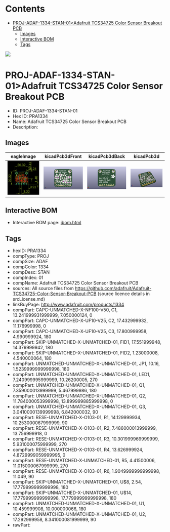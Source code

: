 



Contents
========

* [PROJ-ADAF-1334-STAN-01>Adafruit TCS34725 Color Sensor Breakout PCB](#proj-adaf-1334-stan-01adafruit-tcs34725-color-sensor-breakout-pcb)
	* [Images](#images)
	* [Interactive BOM](#interactive-bom)
	* [Tags](#tags)
  
![][im]
# PROJ-ADAF-1334-STAN-01>Adafruit TCS34725 Color Sensor Breakout PCB

- ID: PROJ-ADAF-1334-STAN-01
- Hex ID: PRA1334
- Name: Adafruit TCS34725 Color Sensor Breakout PCB
- Description: 

## Images
  
  

|eagleImage|kicadPcb3dFront|kicadPcb3dBack|kicadPcb3d|
| :---: | :---: | :---: | :---: |
|[![eagleImage](eagleImage_140.png)](eagleImage_600.png)|[![kicadPcb3dFront](kicadPcb3dFront_140.png)](kicadPcb3dFront_600.png)|[![kicadPcb3dBack](kicadPcb3dBack_140.png)](kicadPcb3dBack_600.png)|[![kicadPcb3d](kicadPcb3d_140.png)](kicadPcb3d_600.png)|

## Interactive BOM

- Interactive BOM page: [ibom.html](kicad/bom/ibom.html)

## Tags

- hexID: PRA1334
- oompType: PROJ
- oompSize: ADAF
- oompColor: 1334
- oompDesc: STAN
- oompIndex: 01
- oompName: Adafruit TCS34725 Color Sensor Breakout PCB
- sources: All source files from https://github.com/adafruit/Adafruit-TCS34725-Color-Sensor-Breakout-PCB (source licence details in srcLicense.md)
- linkBuyPage: http://www.adafruit.com/products/1334
- oompPart: CAPC-UNMATCHED-X-NF100-V50, C1, 13.241999931999999, 7.050000124, 0
- oompPart: CAPC-UNMATCHED-X-UF10-V25, C2, 17.432999932, 11.176999998, 0
- oompPart: CAPC-UNMATCHED-X-UF10-V25, C3, 17.800999958, 4.990999924, 180
- oompPart: SKIP-UNMATCHED-X-UNMATCHED-01, FID1, 17.551999948, 14.379999942, 180
- oompPart: SKIP-UNMATCHED-X-UNMATCHED-01, FID2, 1.23000008, 4.540000064, 180
- oompPart: UNMATCHED-UNMATCHED-X-UNMATCHED-01, JP1, 10.16, 1.5239999999999998, 180
- oompPart: UNMATCHED-UNMATCHED-X-UNMATCHED-01, LED1, 7.240999995999999, 10.26200005, 270
- oompPart: UNMATCHED-UNMATCHED-X-UNMATCHED-01, Q1, 7.359000013999999, 5.467999986, 180
- oompPart: UNMATCHED-UNMATCHED-X-UNMATCHED-01, Q2, 11.784000053999998, 13.899999885999998, 0
- oompPart: UNMATCHED-UNMATCHED-X-UNMATCHED-01, Q3, 3.0410000139999998, 6.842000032, 90
- oompPart: RESE-UNMATCHED-X-O103-01, R1, 14.129999934, 10.253000067999999, 90
- oompPart: RESE-UNMATCHED-X-O103-01, R2, 7.486000013999999, 13.756999918, 0
- oompPart: RESE-UNMATCHED-X-O103-01, R3, 10.301999969999999, 5.931000075999999, 270
- oompPart: RESE-UNMATCHED-X-O103-01, R4, 13.626999924, 4.8729999059999995, 0
- oompPart: RESE-UNMATCHED-X-UNMATCHED-01, R5, 4.41500006, 11.015000067999999, 270
- oompPart: RESE-UNMATCHED-X-O103-01, R6, 1.9049999999999998, 11.049, 90
- oompPart: SKIP-UNMATCHED-X-UNMATCHED-01, U$8, 2.54, 17.779999999999998, 180
- oompPart: SKIP-UNMATCHED-X-UNMATCHED-01, U$14, 17.779999999999998, 17.779999999999998, 180
- oompPart: UNMATCHED-UNMATCHED-X-UNMATCHED-01, U1, 10.459999908, 10.000000066, 180
- oompPart: UNMATCHED-UNMATCHED-X-UNMATCHED-01, U2, 17.292999958, 8.341000081999999, 90
- rawPart: 



[im]: kicadPcb3d_450.png

